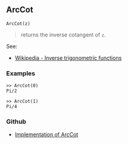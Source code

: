 ## ArcCot

```
ArcCot(z)
```

> returns the inverse cotangent of `z`.

See:
* [Wikipedia - Inverse trigonometric functions](https://en.wikipedia.org/wiki/Inverse_trigonometric_functions)

### Examples

``` 
>> ArcCot(0)    
Pi/2  
  
>> ArcCot(1)    
Pi/4
```

### Github

* [Implementation of ArcCot](https://github.com/axkr/symja_android_library/blob/master/symja_android_library/matheclipse-core/src/main/java/org/matheclipse/core/builtin/ExpTrigsFunctions.java#L377) 
